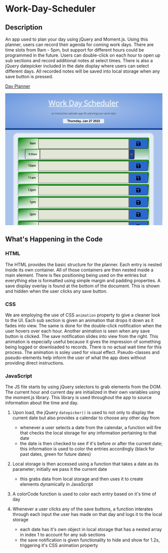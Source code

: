 # Work-Day-Scheduler

## Description

An app used to plan your day using jQuery and Moment.js. Using this planner, users can record their agenda for coming work days. There are time slots from 9am - 5pm, but support for different hours could be programmed in the future. Users can double-click on each hour to open up sub sections and record additional notes at select times. There is also a jQuery datepicker included in the date display where users can select different days. All recorded notes will be saved into local storage when any save button is pressed.

[Day Planner](https://maxfrank13.github.io/Work-Day-Scheduler/)

![Picture of Day Planner](https://github.com/MaxFrank13/Work-Day-Scheduler/blob/main/assets/app-photo.png)

## What's Happening in the Code

### HTML

The HTML provides the basic structure for the planner. Each entry is nested inside its own container. All of those containers are then nested inside a main element. There is flex positioning being used on the entries but everything else is formatted using simple margin and padding properties. A save display overlay is found at the bottom of the document. This is shown and hidden when the user clicks any save button.

### CSS

We are employing the use of CSS `animation` property to give a cleaner look to the UI. Each sub section is given an animation that drops it down as it fades into view. The same is done for the double-click notification when the user hovers over each hour. Another animation is seen when any save button is clicked. The save notification slides into view from the right. This animation is especially useful because it gives the impression of something being logged or downloaded to records. There is no actual wait time for this process. The animation is soley used for visual effect. Pseudo-classes and pseudo-elements help inform the user of what the app does without providing direct instructions.

### JavaScript

The JS file starts by using jQuery selectors to grab elements from the DOM. The current hour and current day are initialized in their own variables using the moment.js library. This library is used throughout the app to source information about the time and day.

1. Upon load, the jQuery `datepicker()` is used to not only to display the current date but also provides a calendar to choose any other day from
    - whenever a user selects a date from the calendar, a function will fire that checks the local storage for any information pertaining to that date
    - the date is then checked to see if it's before or after the current date; this information is used to color the entries accordingly (black for past dates, green for future dates)

2. Local storage is then accessed using a function that takes a date as its parameter; initially we pass it the current date
    - this grabs data from local storage and then uses it to create elements dynamically in JavaScript

3. A colorCode function is used to color each entry based on it's time of day

4. Whenever a user clicks any of the save buttons, a function interates through each input the user has made on that day and logs it to the local storage
    - each date has it's own object in local storage that has a nested array in index 1 to account for any sub sections
    - the save notification is given functionality to hide and show for 1.2s, triggering it's CSS animation property
